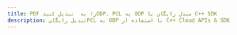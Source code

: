 ---title: PDF را به  تبدیل کنیدODP، PCL به ODP مبدل رایگان یا C++ SDKdescription: تبدیل رایگانPCL به ODP با استفاده از C++ Cloud APIs & SDK همچنین اسناد PDF را در Cloud ایجاد، ویرایش و رندر کنید.---